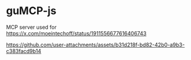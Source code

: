 # guMCP-js
MCP server used for https://x.com/moeintechoff/status/1911556677616406743


https://github.com/user-attachments/assets/b31d218f-bd82-42b0-a9b3-c383facd9b14


